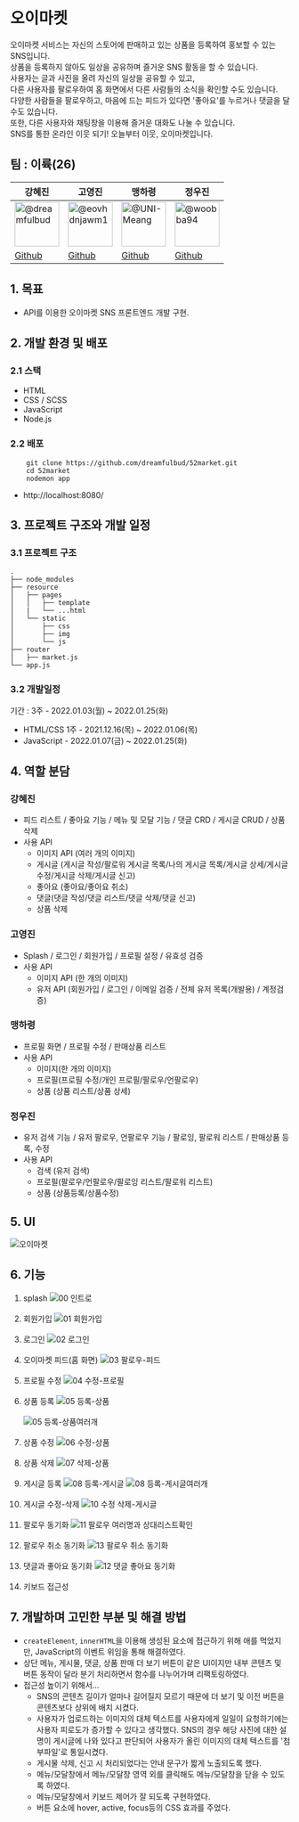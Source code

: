 # 오이마켓

오이마켓 서비스는 자신의 스토어에 판매하고 있는 상품을 등록하여 홍보할 수 있는 SNS입니다.<br />
상품을 등록하지 않아도 일상을 공유하며 즐거운 SNS 활동을 할 수 있습니다. <br />
사용자는 글과 사진을 올려 자신의 일상을 공유할 수 있고,<br />
다른 사용자를 팔로우하여 홈 화면에서 다른 사람들의 소식을 확인할 수도 있습니다.<br />
다양한 사람들을 팔로우하고, 마음에 드는 피드가 있다면 '좋아요'를 누르거나 댓글을 달 수도 있습니다.<br />
또한, 다른 사용자와 채팅창을 이용해 즐거운 대화도 나눌 수 있습니다.<br />
SNS를 통한 온라인 이웃 되기! 오늘부터 이웃, 오이마켓입니다.

## 팀 : 이륙(26)

| **강혜진**                                                                                                                                                            | **고영진**                                                                                                                                                            | **맹하령**                                                                                                                                                          | **정우진**                                                                                                                                                         |
| --------------------------------------------------------------------------------------------------------------------------------------------------------------------- | --------------------------------------------------------------------------------------------------------------------------------------------------------------------- | ------------------------------------------------------------------------------------------------------------------------------------------------------------------- | ------------------------------------------------------------------------------------------------------------------------------------------------------------------ |
| <img src="https://avatars.githubusercontent.com/u/54294796?v=4" alt="@dreamfulbud" size="80" height="80" width="80" data-view-component="true" class="avatar circle"> | <img src="https://avatars.githubusercontent.com/u/70947883?v=4" alt="@eovhdnjawm1" size="80" height="80" width="80" data-view-component="true" class="avatar circle"> | <img src="https://avatars.githubusercontent.com/u/82393165?v=4" alt="@UNI-Meang" size="80" height="80" width="80" data-view-component="true" class="avatar circle"> | <img src="https://avatars.githubusercontent.com/u/66201264?v=4" alt="@woobba94" size="80" height="80" width="80" data-view-component="true" class="avatar circle"> |
| [Github](https://github.com/dreamfulbud)                                                                                                                              | [Github](https://github.com/eovhdnjawm1)                                                                                                                              | [Github](https://github.com/UNI-Meang)                                                                                                                              | [Github](https://github.com/woobba94)                                                                                                                              |

## 1. 목표

- API를 이용한 오이마켓 SNS 프론트엔드 개발 구현.

## 2. 개발 환경 및 배포

### 2.1 스택

- HTML
- CSS / SCSS
- JavaScript
- Node.js

### 2.2 배포

```
    git clone https://github.com/dreamfulbud/52market.git
    cd 52market
    nodemon app
```

- http://localhost:8080/

## 3. 프로젝트 구조와 개발 일정

### 3.1 프로젝트 구조

```
.
├── node_modules
├── resource
│   ├── pages
│   │   ├── template
│   |   └── ...html
│   └── static
│       ├── css
│       ├── img
│       └── js
├── router
│   ├── market.js
└── app.js
```

### 3.2 개발일정

기간 : 3주 - 2022.01.03(월) ~ 2022.01.25(화)

- HTML/CSS 1주 - 2021.12.16(목) ~ 2022.01.06(목)
- JavaScript - 2022.01.07(금) ~ 2022.01.25(화)

## 4. 역할 분담

### 강혜진

- 피드 리스트 / 좋아요 기능 / 메뉴 및 모달 기능 / 댓글 CRD / 게시글 CRUD / 상품 삭제
- 사용 API
  - 이미지 API (여러 개의 이미지)
  - 게시글 (게시글 작성/팔로워 게시글 목록/나의 게시글 목록/게시글 상세/게시글 수정/게시글 삭제/게시글 신고)
  - 좋아요 (좋아요/좋아요 취소)
  - 댓글(댓글 작성/댓글 리스트/댓글 삭제/댓글 신고)
  - 상품 삭제

### 고영진

- Splash / 로그인 / 회원가입 / 프로필 설정 / 유효성 검증
- 사용 API
  - 이미지 API (한 개의 이미지)
  - 유저 API (회원가입 / 로그인 / 이메일 검증 / 전체 유저 목록(개발용) / 계정검증)

### 맹하령

- 프로필 화면 / 프로필 수정 / 판매상품 리스트
- 사용 API
  - 이미지(한 개의 이미지)
  - 프로필(프로필 수정/개인 프로필/팔로우/언팔로우)
  - 상품 (상품 리스트/상품 상세)

### 정우진

- 유저 검색 기능 / 유저 팔로우, 언팔로우 기능 / 팔로잉, 팔로워 리스트 / 판매상품 등록, 수정
- 사용 API
  - 검색 (유저 검색)
  - 프로필(팔로우/언팔로우/팔로잉 리스트/팔로워 리스트)
  - 상품 (상품등록/상품수정)

## 5. UI

<img src="https://raw.githubusercontent.com/dreamfulbud/52market/main/52market.jpg" alt="오이마켓"/>
<br/>

## 6. 기능

1. splash
   ![00 인트로](https://user-images.githubusercontent.com/66201264/151148051-fa812113-e639-4f30-a751-350af86bc9c4.gif)<br><br>
2. 회원가입
   ![01 회원가입](https://user-images.githubusercontent.com/66201264/151148053-5c80389a-ee9b-4f74-b0d8-d84cb1ee803d.gif)<br><br>
3. 로그인
   ![02 로그인](https://user-images.githubusercontent.com/66201264/151148058-1052ae14-ad3e-4bf9-96b7-5ad126808c33.gif)<br><br>
4. 오이마켓 피드(홈 화면)
   ![03 팔로우-피드](https://user-images.githubusercontent.com/66201264/151148060-fe7faa11-9eb3-4830-989c-563533010ee8.gif)<br><br>
5. 프로필 수정
   ![04 수정-프로필](https://user-images.githubusercontent.com/66201264/151148065-0f238413-8569-4fcc-8f8d-44df93ba22c5.gif)<br><br>
6. 상품 등록
   ![05 등록-상품](https://user-images.githubusercontent.com/66201264/151148069-d3f1ecae-4e97-4504-bbd4-d4968d9959ac.gif)<br><br>
   ![05 등록-상품여러개](https://user-images.githubusercontent.com/66201264/151148074-caa4248f-f92d-4c34-bd53-7d7643e0de84.gif)<br><br>
7. 상품 수정
   ![06 수정-상품](https://user-images.githubusercontent.com/66201264/151148001-46dad002-dbce-4d79-8c3a-76e49df6995b.gif)<br><br>
8. 상품 삭제
   ![07 삭제-상품](https://user-images.githubusercontent.com/66201264/151148006-d8944ac2-6dcf-46c2-b1cd-5a8859348517.gif)<br><br>
9. 게시글 등록
   ![08 등록-게시글](https://user-images.githubusercontent.com/66201264/151148008-955cf002-2f6e-4ce6-b1c6-421382e95f2d.gif)
   ![08 등록-게시글여러개](https://user-images.githubusercontent.com/66201264/151148014-0b63daa2-5885-406b-a644-7b033a3c25d7.gif)<br><br>
10. 게시글 수정-삭제
    ![10 수정 삭제-게시글](https://user-images.githubusercontent.com/66201264/151148021-7d91067e-c913-4a7d-a854-607fcb123551.gif)<br><br>
11. 팔로우 동기화
    ![11 팔로우 여러명과 상대리스트확인](https://user-images.githubusercontent.com/66201264/151148030-7affc3a0-c84b-49e0-bab6-1be9348e4cfd.gif)<br><br>
12. 팔로우 취소 동기화
    ![13 팔로우 취소 동기화](https://user-images.githubusercontent.com/66201264/151148044-d63eaa15-0d2b-4b3e-a4a9-22fdb7396696.gif)<br><br>
13. 댓글과 좋아요 동기화
    ![12 댓글 좋아요 동기화](https://user-images.githubusercontent.com/66201264/151148037-e1e67607-2919-49fe-b0e0-65ce017ad0d0.gif)<br><br>
14. 키보드 접근성

## 7. 개발하며 고민한 부분 및 해결 방법

- `createElement`, `innerHTML`을 이용해 생성된 요소에 접근하기 위해 애를 먹었지만, JavaScript의 이벤트 위임을 통해 해결하였다.
- 상단 메뉴, 게시물, 댓글, 상품 판매 더 보기 버튼이 같은 UI이지만 내부 콘텐츠 및 버튼 동작이 달라 분기 처리하면서 함수를 나누어가며 리팩토링하였다.
- 접근성 높이기 위해서...
  - SNS의 콘텐츠 길이가 얼마나 길어질지 모르기 때문에 더 보기 및 이전 버튼을 콘텐츠보다 상위에 배치 시켰다.
  - 사용자가 업로드하는 이미지의 대체 텍스트를 사용자에게 일일이 요청하기에는 사용자 피로도가 증가할 수 있다고 생각했다. SNS의 경우 해당 사진에 대한 설명이 게시글에 나와 있다고 판단되어 사용자가 올린 이미지의 대체 텍스트를 '첨부파일'로 통일시켰다.
  - 게시물 삭제, 신고 시 처리되었다는 안내 문구가 짧게 노출되도록 했다.
  - 메뉴/모달창에서 메뉴/모달창 영역 외를 클릭해도 메뉴/모달창을 닫을 수 있도록 하였다.
  - 메뉴/모달창에서 키보드 제어가 잘 되도록 구현하였다.
  - 버튼 요소에 hover, active, focus등의 CSS 효과를 주었다.
